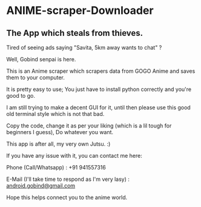 # ANIME-scraper-Downloader
## The App which steals from thieves.

Tired of seeing ads saying "Savita, 5km away wants to chat" ?

Well, Gobind senpai is here.

This is an Anime scraper which scrapers data from GOGO Anime and saves them to your computer. 

It is pretty easy to use; You just have to install python correctly and you're good to go.


I am still trying to make a decent GUI for it, until then please use this good old terminal style which is not that bad.


Copy the code, change it as per your liking (which is a lil tough for beginners I guess), Do whatever you want.

This app is after all, my very own Jutsu. :)

If you have any issue with it, you can contact me here:

Phone (Call/Whatsapp) : +91 941557316

E-Mail (I'll take time to respond as I'm very lasy) : android.gobind@gmail.com

Hope this helps connect you to the anime world.
